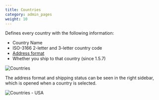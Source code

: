 ```yaml
---
title: Countries
category: admin_pages
weight: 10
---
```


Defines every country with the following information: 

- Country Name
- ISO-3166 2-letter and 3-letter country code 
- [Address format](/user/localization/address_formats/)
- Whether you ship to that country (since 1.5.7)

![Countries](/images/countries.png)

The address format and shipping status can be seen in the right sidebar, which is opened when a country is selected. 

![Countries - USA](/images/countries_usa.png)
